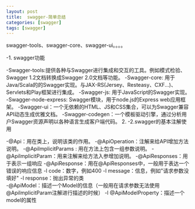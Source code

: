 ```yaml
---
layout: post
title:  swagger-简单总结
categories: [swagger]
tags: [swagger]
---
```

swagger-tools、swagger-core、swagger-ui。。。。
<!--more-->


-1. swagger功能

  -Swagger-tools:提供各种与Swagger进行集成和交互的工具。例如模式检验、Swagger 1.2文档转换成Swagger 2.0文档等功能。
  -Swagger-core: 用于Java/Scala的的Swagger实现。与JAX-RS(Jersey、Resteasy、CXF...)、Servlets和Play框架进行集成。
  -Swagger-js: 用于JavaScript的Swagger实现。
   -Swagger-node-express: Swagger模块，用于node.js的Express web应用框架。
  -Swagger-ui：一个无依赖的HTML、JS和CSS集合，可以为Swagger兼容API动态生成优雅文档。
  -Swagger-codegen：一个模板驱动引擎，通过分析用户Swagger资源声明以各种语言生成客户端代码。	2. 
-2.swagger的基本注解使用

  -@Api：用在类上，说明该类的作用。
  -@ApiOperation：注解来给API增加方法说明。
  -@ApiImplicitParams : 用在方法上包含一组参数说明。
     -@ApiImplicitParam：用来注解来给方法入参增加说明。
  -@ApiResponses：用于表示一组响应
     -@ApiResponse：用在@ApiResponses中，一般用于表达一个错误的响应信息
         -l   code：数字，例如400
         -l   message：信息，例如"请求参数没填好"
         -l   response：抛出异常的类  
  -@ApiModel：描述一个Model的信息（一般用在请求参数无法使用@ApiImplicitParam注解进行描述的时候）
     -l   @ApiModelProperty：描述一个model的属性

